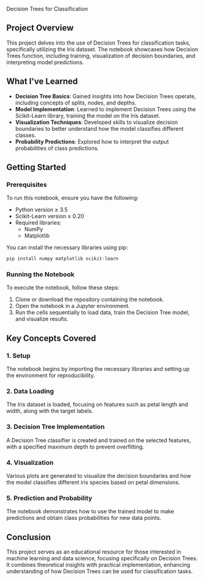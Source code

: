 
 Decision Trees for Classification

## Project Overview
This project delves into the use of Decision Trees for classification tasks, specifically utilizing the Iris dataset. The notebook showcases how Decision Trees function, including training, visualization of decision boundaries, and interpreting model predictions.

## What I've Learned

- **Decision Tree Basics**: Gained insights into how Decision Trees operate, including concepts of splits, nodes, and depths.
- **Model Implementation**: Learned to implement Decision Trees using the Scikit-Learn library, training the model on the Iris dataset.
- **Visualization Techniques**: Developed skills to visualize decision boundaries to better understand how the model classifies different classes.
- **Probability Predictions**: Explored how to interpret the output probabilities of class predictions.

## Getting Started

### Prerequisites

To run this notebook, ensure you have the following:

- Python version ≥ 3.5
- Scikit-Learn version ≥ 0.20
- Required libraries:
  - NumPy
  - Matplotlib

You can install the necessary libraries using pip:

```bash
pip install numpy matplotlib scikit-learn
```

### Running the Notebook

To execute the notebook, follow these steps:

1. Clone or download the repository containing the notebook.
2. Open the notebook in a Jupyter environment.
3. Run the cells sequentially to load data, train the Decision Tree model, and visualize results.

## Key Concepts Covered

### 1. Setup

The notebook begins by importing the necessary libraries and setting up the environment for reproducibility.

### 2. Data Loading

The Iris dataset is loaded, focusing on features such as petal length and width, along with the target labels.

### 3. Decision Tree Implementation

A Decision Tree classifier is created and trained on the selected features, with a specified maximum depth to prevent overfitting.

### 4. Visualization

Various plots are generated to visualize the decision boundaries and how the model classifies different iris species based on petal dimensions.

### 5. Prediction and Probability

The notebook demonstrates how to use the trained model to make predictions and obtain class probabilities for new data points.

## Conclusion

This project serves as an educational resource for those interested in machine learning and data science, focusing specifically on Decision Trees. It combines theoretical insights with practical implementation, enhancing understanding of how Decision Trees can be used for classification tasks.

